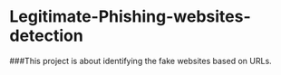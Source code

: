 # Legitimate-Phishing-websites-detection
###This project is about identifying the fake websites based on URLs.
